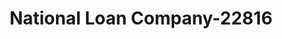 ---
f_zip-code: 71457
f_state-code: LA
title: National Loan Company-22816
f_phone: 318-354-8888
f_city-only: Natchitoches
f_address: 314 Keyser Ave Natchitoches
f_location-unique-id: '22816'
slug: national-loan-company-22816
updated-on: '2024-05-30T13:46:58.046Z'
created-on: '2024-05-30T13:36:59.803Z'
published-on: '2024-05-30T13:54:32.469Z'
f_city-state: cms/city/natchitoches-la.md
f_company: cms/company/national-loan-company.md
f_state: cms/state/louisiana.md
layout: '[payday-loan].html'
tags: payday-loan
---
